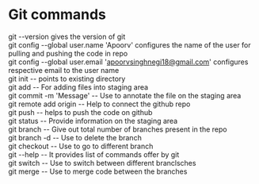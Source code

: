 # Git commands

git --version gives the version of git <br />
git config --global user.name 'Apoorv' configures the name of the user for pulling and pushing the code in repo<br />
git config --global user.email 'apoorvsinghnegi18@gmail.com' configures respective email to the user name<br />
git init -- points to existing directory<br />
git add -- For adding files into staging area<br />
git commit -m 'Message' -- Use to annotate the file on the staging area <br />
git remote add origin -- Help to connect the github repo<br />
git push -- helps to push the code on github<br />
git status -- Provide information on the staging area<br />
git branch -- Give out total number of branches present in the repo<br />
git branch -d -- Use to delete the branch<br />
git checkout -- Use to go to different branch<br />
git --help -- It provides list of commands offer by git<br />
git switch -- Use to switch between different branclsches<br />
git merge -- Use to merge code between the branches<br />
